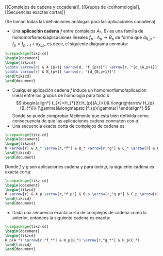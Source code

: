 [[Complejos de cadena y cocadena]], [[Grupos de (co)homología]], [[Secuencias exactas cortas]]

(Se toman todas las definiciones análogas para las aplicaciones cocadena)
- Una **aplicación cadena** $f$ entre complejos $A_{*}$, $B_{*}$ es una familia de homomorfismos/aplicaciones lineales $f_{p}:A_{p}\longrightarrow B_{p}$ de forma que $d_{B,p}\circ f_{p} = f_{p-1} \circ d_{A,p}$, es decir, el siguiente diagrama conmuta:
```tikz
\usepackage{tikz-cd} 
\begin{document} 
\begin{tikzcd}
\cdots \arrow[r] & A_{p+1} \arrow[d, "f_{p+1}"] \arrow[r, "{d_{A,p+1}}"] & A_p \arrow[d, "f_p"] \arrow[r, "{d_{A,p}}"] & A_{p-1} \arrow[r] \arrow[d, "f_{p-1}"] & \cdots \\
\cdots \arrow[r] & B_{p+1} \arrow[r, "{d_{B,p+1}}"]                      & B_p \arrow[r, "{d_{B,p}}"]                  & B_{p-1} \arrow[r]                      & \cdots
\end{tikzcd}
\end{document} 
```
- Cualquier aplicación cadena $f$ induce un homomorfismo/aplicación lineal entre los grupos de homología para todo $p$:$$
\begin{align*}
f_{*}=H_{*}(f):H_{p}(A_{*})& \longrightarrow H_{p}(B_{*})\\
[\gamma]&\longmapsto [f_{p}(\gamma)]
\end{align*}
$$Donde se puede comprobar fácilmente que está bien definida como consecuencia de que las aplicaciones cadena conmuten con $d$.
- Una secuencia exacta corta de complejos de cadena es:
```tikz
\usepackage{tikz-cd}
\begin{document}
\begin{tikzcd}
0 \arrow[r] & A_* \arrow[r,"f"] & B_* \arrow[r,"g"] & C_* \arrow[r] & 0
\end{tikzcd}
\end{document}
```
Donde $f$ y $g$ son aplicaciones cadena y para todo $p$, la siguiente cadena es exacta corta:
```tikz
\usepackage{tikz-cd}
\begin{document}
\begin{tikzcd}
0 \arrow[r] & A_p \arrow[r,"f_p"] & B_p \arrow[r,"g_p"] & C_p \arrow[r] & 0
\end{tikzcd}
\end{document}
```
- Dada una secuencia exacta corta de complejos de cadena como la anterior, entonces la siguiente cadena es exacta:
```tikz
\usepackage{tikz-cd}
\begin{document}
\begin{tikzcd}
H_p(A_*) \arrow[r,"f_*"] & H_p(B_*) \arrow[r,"g_*"] & H_p(C_*)
\end{tikzcd}
\end{document}
```